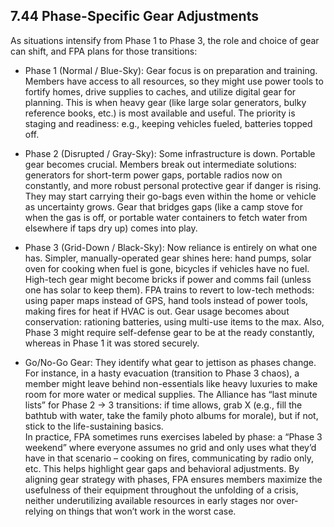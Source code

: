 ## 7.44 Phase-Specific Gear Adjustments

As situations intensify from Phase 1 to Phase 3, the role and choice of gear can shift, and FPA plans for those transitions:

- Phase 1 (Normal / Blue-Sky): Gear focus is on preparation and training. Members have access to all resources, so they might use power tools to fortify homes, drive supplies to caches, and utilize digital gear for planning. This is when heavy gear (like large solar generators, bulky reference books, etc.) is most available and useful. The priority is staging and readiness: e.g., keeping vehicles fueled, batteries topped off.  
      
    
- Phase 2 (Disrupted / Gray-Sky): Some infrastructure is down. Portable gear becomes crucial. Members break out intermediate solutions: generators for short-term power gaps, portable radios now on constantly, and more robust personal protective gear if danger is rising. They may start carrying their go-bags even within the home or vehicle as uncertainty grows. Gear that bridges gaps (like a camp stove for when the gas is off, or portable water containers to fetch water from elsewhere if taps dry up) comes into play.  
      
    
- Phase 3 (Grid-Down / Black-Sky): Now reliance is entirely on what one has. Simpler, manually-operated gear shines here: hand pumps, solar oven for cooking when fuel is gone, bicycles if vehicles have no fuel. High-tech gear might become bricks if power and comms fail (unless one has solar to keep them). FPA trains to revert to low-tech methods: using paper maps instead of GPS, hand tools instead of power tools, making fires for heat if HVAC is out. Gear usage becomes about conservation: rationing batteries, using multi-use items to the max. Also, Phase 3 might require self-defense gear to be at the ready constantly, whereas in Phase 1 it was stored securely.  
      
    
- Go/No-Go Gear: They identify what gear to jettison as phases change. For instance, in a hasty evacuation (transition to Phase 3 chaos), a member might leave behind non-essentials like heavy luxuries to make room for more water or medical supplies. The Alliance has “last minute lists” for Phase 2 -> 3 transitions: if time allows, grab X (e.g., fill the bathtub with water, take the family photo albums for morale), but if not, stick to the life-sustaining basics.  
    In practice, FPA sometimes runs exercises labeled by phase: a “Phase 3 weekend” where everyone assumes no grid and only uses what they’d have in that scenario – cooking on fires, communicating by radio only, etc. This helps highlight gear gaps and behavioral adjustments. By aligning gear strategy with phases, FPA ensures members maximize the usefulness of their equipment throughout the unfolding of a crisis, neither underutilizing available resources in early stages nor over-relying on things that won’t work in the worst case.